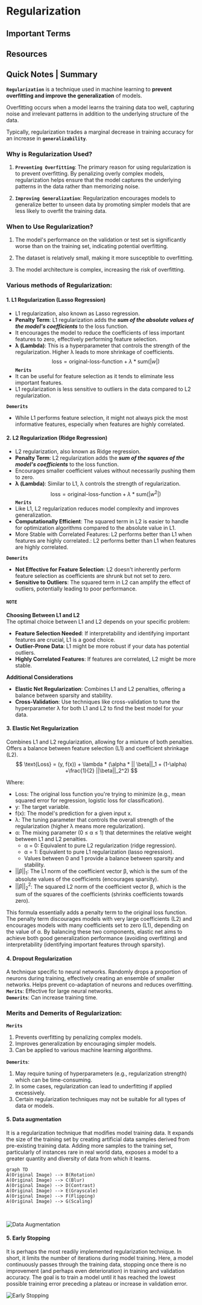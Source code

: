 # Regularization


## Important Terms


## Resources


## Quick Notes | Summary
**`Regularization`** is a technique used in machine learning to **prevent overfitting and improve the generalization** of models. 

Overfitting occurs when a model learns the training data too well, capturing noise and irrelevant patterns in addition to the underlying structure of the data. 

Typically, regularization trades a marginal decrease in training accuracy for an increase in **`generalizability`**.  

### Why is Regularization Used?
1. **`Preventing Overfitting`**: The primary reason for using regularization is to prevent overfitting. By penalizing overly complex models, regularization helps ensure that the model captures the underlying patterns in the data rather than memorizing noise.
   
2. **`Improving Generalization`**: Regularization encourages models to generalize better to unseen data by promoting simpler models that are less likely to overfit the training data.

### When to Use Regularization?
1. The model's performance on the validation or test set is significantly worse than on the training set, indicating potential overfitting.

2. The dataset is relatively small, making it more susceptible to overfitting.

3. The model architecture is complex, increasing the risk of overfitting.

### Various methods of Regularization:
#### 1. L1 Regularization (Lasso Regression)
- L1 regularization, also known as Lasso regression.  
- **Penalty Term**: L1 regularization adds the ***sum of the absolute values of the model's coefficients*** to the loss function.    
- It encourages the model to reduce the coefficients of less important features to zero, effectively performing feature selection. 
- **λ (Lambda)**: This is a hyperparameter that controls the strength of the regularization. Higher λ leads to more shrinkage of coefficients.  
$$
\text{loss} = \text{original-loss-function} + \lambda * \text{sum}(|w|) 
$$
**`Merits`**
- It can be useful for feature selection as it tends to eliminate less important features.  
- L1 regularization is less sensitive to outliers in the data compared to L2 regularization.
  
**`Demerits`**
- While L1 performs feature selection, it might not always pick the most informative features, especially when features are highly correlated.

#### 2. L2 Regularization (Ridge Regression)
- L2 regularization, also known as Ridge regression.
- **Penalty Term**: L2 regularization adds the ***sum of the squares of the model's coefficients*** to the loss function.
- Encourages smaller coefficient values without necessarily pushing them to zero.  
- **λ (Lambda)**: Similar to L1, λ controls the strength of regularization.
$$
\text{loss} = \text{original-loss-function} + \lambda * \text{sum}(|w^2|) 
$$
**`Merits`**
- Like L1, L2 regularization reduces model complexity and improves generalization.
- **Computationally Efficient**: The squared term in L2 is easier to handle for optimization algorithms compared to the absolute value in L1.
- More Stable with Correlated Features: L2 performs better than L1 when features are highly correlated.: L2 performs better than L1 when features are highly correlated.
  
**`Demerits`**
- **Not Effective for Feature Selection**: L2 doesn't inherently perform feature selection as coefficients are shrunk but not set to zero.
- **Sensitive to Outliers**: The squared term in L2 can amplify the effect of outliers, potentially leading to poor performance.

#### **`NOTE`**
**Choosing Between L1 and L2**  
The optimal choice between L1 and L2 depends on your specific problem:  
- **Feature Selection Needed**: If interpretability and identifying important features are crucial, L1 is a good choice.
- **Outlier-Prone Data**: L1 might be more robust if your data has potential outliers.
- **Highly Correlated Features**: If features are correlated, L2 might be more stable.

**Additional Considerations**
- **Elastic Net Regularization**: Combines L1 and L2 penalties, offering a balance between sparsity and stability.
- **Cross-Validation**: Use techniques like cross-validation to tune the hyperparameter λ for both L1 and L2 to find the best model for your data.

#### 3. Elastic Net Regularization
Combines L1 and L2 regularization, allowing for a mixture of both penalties.
Offers a balance between feature selection (L1) and coefficient shrinkage (L2).
$$
\text{Loss} = (y, f(x)) + \lambda * (\alpha * || \beta||_1 + (1-\alpha) +\frac{1}{2} ||\beta||_2^2)
$$

Where:
- Loss: The original loss function you're trying to minimize (e.g., mean squared error for regression, logistic loss for classification).
- y: The target variable.
- f(x): The model's prediction for a given input x.
- λ: The tuning parameter that controls the overall strength of the regularization (higher λ means more regularization).
- α: The mixing parameter (0 ≤ α ≤ 1) that determines the relative weight between L1 and L2 penalties.
  - α = 0: Equivalent to pure L2 regularization (ridge regression).
  - α = 1: Equivalent to pure L1 regularization (lasso regression).
  - Values between 0 and 1 provide a balance between sparsity and stability.
- $||\beta||_1$: The L1 norm of the coefficient vector β, which is the sum of the absolute values of the coefficients (encourages sparsity).
- $||\beta||_2^2$: The squared L2 norm of the coefficient vector β, which is the sum of the squares of the coefficients (shrinks coefficients towards zero).

This formula essentially adds a penalty term to the original loss function. The penalty term discourages models with very large coefficients (L2) and encourages models with many coefficients set to zero (L1), depending on the value of α. By balancing these two components, elastic net aims to achieve both good generalization performance (avoiding overfitting) and interpretability (identifying important features through sparsity).


#### 4. Dropout Regularization
A technique specific to neural networks.
Randomly drops a proportion of neurons during training, effectively creating an ensemble of smaller networks. Helps prevent co-adaptation of neurons and reduces overfitting.  
**`Merits`**: Effective for large neural networks.  
**`Demerits`**: Can increase training time.

### Merits and Demerits of Regularization:
**`Merits`**
1. Prevents overfitting by penalizing complex models.
2. Improves generalization by encouraging simpler models.
3. Can be applied to various machine learning algorithms.
   
**`Demerits`**:
1. May require tuning of hyperparameters (e.g., regularization strength) which can be time-consuming.
2. In some cases, regularization can lead to underfitting if applied excessively.
3. Certain regularization techniques may not be suitable for all types of data or models.

#### 5. Data augmentation
It is a regularization technique that modifies model training data. It expands the size of the training set by creating artificial data samples derived from pre-existing training data. Adding more samples to the training set, particularly of instances rare in real world data, exposes a model to a greater quantity and diversity of data from which it learns.  
``` mermaid
graph TD
A(Original Image) --> B(Rotation)
A(Original Image) --> C(Blur)
A(Original Image) --> D(Contrast)
A(Original Image) --> E(Grayscale)
A(Original Image) --> F(Flipping)
A(Original Image) --> G(Scaling)
```  
<br> 

![Data Augmentation](../media/dataAugmentation.png)


#### 5. Early Stopping
It is perhaps the most readily implemented regularization technique. In short, it limits the number of iterations during model training. Here, a model continuously passes through the training data, stopping once there is no improvement (and perhaps even deterioration) in training and validation accuracy. The goal is to train a model until it has reached the lowest possible training error preceding a plateau or increase in validation error.

![Early Stopping](../media/earlyStopping.png)


